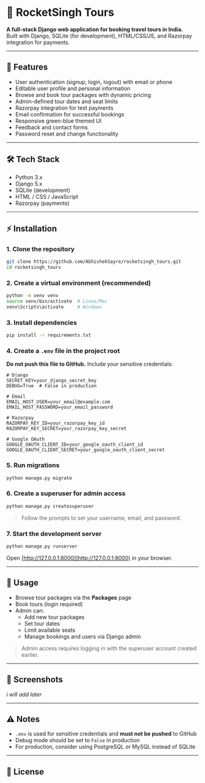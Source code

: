 # 🚀 RocketSingh Tours

**A full-stack Django web application for booking travel tours in India.**  
Built with Django, SQLite (for development), HTML/CSS/JS, and Razorpay integration for payments.

---

## 🌟 Features

- User authentication (signup, login, logout) with email or phone  
- Editable user profile and personal information  
- Browse and book tour packages with dynamic pricing  
- Admin-defined tour dates and seat limits  
- Razorpay integration for test payments  
- Email confirmation for successful bookings  
- Responsive green-blue themed UI  
- Feedback and contact forms  
- Password reset and change functionality  

---

## 🛠️ Tech Stack

- Python 3.x  
- Django 5.x  
- SQLite (development)  
- HTML / CSS / JavaScript  
- Razorpay (payments)  

---

## ⚡ Installation

### 1. Clone the repository

```bash
git clone https://github.com/AbhishekSayre/rocketsingh_tours.git
cd rocketsingh_tours
```

### 2. Create a virtual environment (recommended)

```bash
python -m venv venv
source venv/bin/activate  # Linux/Mac
venv\Scripts\activate     # Windows
```

### 3. Install dependencies

```bash
pip install -r requirements.txt
```

### 4. Create a `.env` file in the project root

**Do not push this file to GitHub.** Include your sensitive credentials:

```
# Django
SECRET_KEY=your_django_secret_key
DEBUG=True  # False in production

# Email
EMAIL_HOST_USER=your_email@example.com
EMAIL_HOST_PASSWORD=your_email_password

# Razorpay
RAZORPAY_KEY_ID=your_razorpay_key_id
RAZORPAY_KEY_SECRET=your_razorpay_key_secret

# Google OAuth
GOOGLE_OAUTH_CLIENT_ID=your_google_oauth_client_id
GOOGLE_OAUTH_CLIENT_SECRET=your_google_oauth_client_secret
```

### 5. Run migrations

```bash
python manage.py migrate
```

### 6. Create a superuser for admin access

```bash
python manage.py createsuperuser
```

> Follow the prompts to set your username, email, and password.

### 7. Start the development server

```bash
python manage.py runserver
```

Open [http://127.0.0.1:8000](http://127.0.0.1:8000) in your browser.

---

## 🚀 Usage

- Browse tour packages via the **Packages** page  
- Book tours (login required)  
- Admin can:
  - Add new tour packages  
  - Set tour dates  
  - Limit available seats  
  - Manage bookings and users via Django admin  

> Admin access requires logging in with the superuser account created earlier.

---

## 📸 Screenshots

*i will add later*

---

## ⚠️ Notes

- `.env` is used for sensitive credentials and **must not be pushed** to GitHub  
- Debug mode should be set to `False` in production  
- For production, consider using PostgreSQL or MySQL instead of SQLite  

---

## 📝 License


